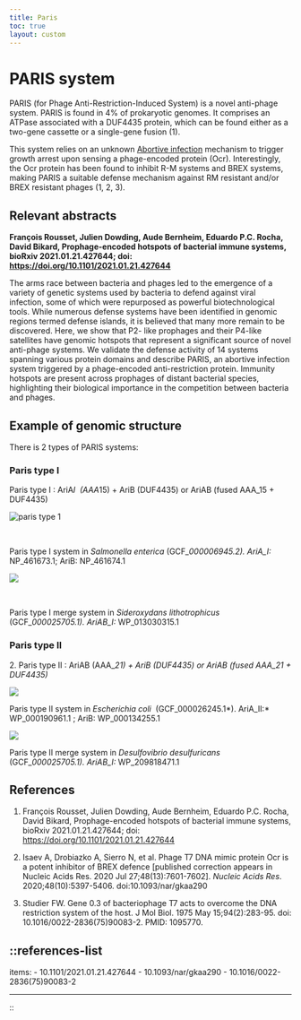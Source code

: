 ```yaml
---
title: Paris
toc: true
layout: custom
---
```


# PARIS system

PARIS (for Phage Anti-Restriction-Induced System) is a novel anti-phage system. PARIS is found in 4% of prokaryotic genomes. It comprises an ATPase associated with a DUF4435 protein, which can be found either as a two-gene cassette or a single-gene fusion (1).

This system relies on an unknown [Abortive infection](/general_concepts/Abi) mechanism to trigger growth arrest upon sensing a phage-encoded protein (Ocr). Interestingly, the Ocr protein has been found to inhibit R-M systems and BREX systems, making PARIS a suitable defense mechanism against RM resistant and/or BREX resistant phages (1, 2, 3).

## Relevant abstracts

**François Rousset, Julien Dowding, Aude Bernheim, Eduardo P.C. Rocha, David Bikard, Prophage-encoded hotspots of bacterial immune systems, bioRxiv 2021.01.21.427644; doi: https://doi.org/10.1101/2021.01.21.427644**

The arms race between bacteria and phages led to the emergence of a variety of genetic systems used by bacteria to defend against viral infection, some of which were repurposed as powerful biotechnological tools. While numerous defense systems have been identified in genomic regions termed defense islands, it is believed that many more remain to be discovered. Here, we show that P2- like prophages and their P4-like satellites have genomic hotspots that represent a significant source of novel anti-phage systems. We validate the defense activity of 14 systems spanning various protein domains and describe PARIS, an abortive infection system triggered by a phage-encoded anti-restriction protein. Immunity hotspots are present across prophages of distant bacterial species, highlighting their biological importance in the competition between bacteria and phages.

## Example of genomic structure

There is 2 types of PARIS systems:

### Paris type I

Paris type I : AriA*I  (AAA*15) + AriB (DUF4435) or AriAB (fused AAA_15 + DUF4435)

![paris type 1](/paris_i.svg)

<br/>

Paris type I system in _Salmonella enterica_ (GCF\__000006945.2). AriA_I:_ NP_461673.1; AriB: NP_461674.1

![](/paris_i_merge.svg)

<br/>

Paris type I merge system in _Sideroxydans lithotrophicus_ (GCF\__000025705.1). AriAB_I:_ WP_013030315.1

### Paris type II

2\. Paris type II : AriAB (AAA\__21) + AriB (DUF4435) or AriAB (fused AAA_21 + DUF4435)_

![](/paris_ii.svg)

Paris type II system in *Escherichia coli*  (GCF_000026245.1*). AriA_II:* WP_000190961.1 ; AriB: WP_000134255.1

![](/paris_ii_merge.svg)

Paris type II merge system in _Desulfovibrio desulfuricans_ (GCF\__000025705.1). AriAB_I:_ WP_209818471.1

## References 

1. François Rousset, Julien Dowding, Aude Bernheim, Eduardo P.C. Rocha, David Bikard, Prophage-encoded hotspots of bacterial immune systems, bioRxiv 2021.01.21.427644; doi: https://doi.org/10.1101/2021.01.21.427644

2. Isaev A, Drobiazko A, Sierro N, et al. Phage T7 DNA mimic protein Ocr is a potent inhibitor of BREX defence \[published correction appears in Nucleic Acids Res. 2020 Jul 27;48(13):7601-7602\]. _Nucleic Acids Res_. 2020;48(10):5397-5406. doi:10.1093/nar/gkaa290

3. Studier FW. Gene 0.3 of bacteriophage T7 acts to overcome the DNA restriction system of the host. J Mol Biol. 1975 May 15;94(2):283-95. doi: 10.1016/0022-2836(75)90083-2. PMID: 1095770.

## ::references-list

items: - 10.1101/2021.01.21.427644 - 10.1093/nar/gkaa290 - 10.1016/0022-2836(75)90083-2

---

::
